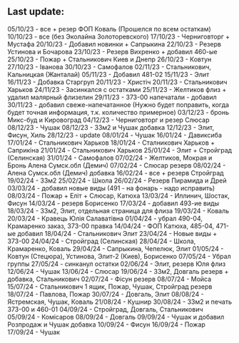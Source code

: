 ## Last update:

05/10/23 - все + резер ФОП Коваль (Прошелся по всем остаткам)
10/10/23 - все (без Эколайна Золоторевского)
17/10/23 - Черниговторг + Мустафа
20/10/23 - Добавил новинки + Сапрыкина
22/10/23 - Резерв Устинова и Бочарова
23/10/23 - Резерв Вихренко + добавил 460-ые
25/10/23 - Пожар + Стальникович Киев и Днепр
26/10/23 - Ковтун
27/10/23 - Іванова
30/10/23 - Самофалов
02/11/23 - Стальникович, Кальницкая (Жанталай)
05/11/23 - Добавил 481-02
15/11/23 - Элит
16/11/23 - Добавка Старгруп
20/11/23 - Христіч
20/11/23 - Стальникович Харьков
24/11/23 - Засинкался с остатками
25/11/23 - Желтиков флиз + удалил малярный флизелин
29/11/23 - 373-00 напечатали - добавил
30/11/23 - добавил свеже-напечатанное (Нужно будет поправить, когда будет точная информация, т.к. количество примерное)
03/12/23 - бронь Микс-буд и Кировоград
04/12/23 - Черниговторг и резер Слюсар
08/12/23 - Чушак
08/12/23 - 33м2 и Чушак добавка
12/12/23 - Элит, Фисун, Хиль
28/12/23 - update
08/01/24 - Чушак
16/01/24 - Давиксиба
17/01/24 - Стальникович Харьков
18/01/24 - Сталникович Харьков + Саприкіна
21/01/24 - Cтальникович Харьков
25/01/24 - Элит + Стройград (Селинская)
31/01/24 - Самофалов
07/02/24 - Желтиков, Мокрая и Бронь Алена Сумск.обл (Демич)
07/02/24 - Слюсар резерв
08/02/24 - Алена Сумск.обл (Демич) добавка
16/02/24 - все + резерв Стройград
19/02/24 - 33м2
25/02/24 - Школа
26/02/24 - Резерв Пирамида и Дрей
03/03/24 - добавил новые виды (491 - на фонарь - надо исправить)
08/03/24 - Пожар + Еліт + Слюсар, Катюха
13/03/24 - Иллинич, Шостак, Фисун
14/03/24 - резерв Борисенко
17/03/24 - добавил 493-ие виды
18/03/24 - 33м2, Элит, отдельная страница для флиза
19/03/24 - Коваль
20/03/24 - Кравець Юлія Салаватівна
01/04/24 - убрал 490-04, Крамаренко заказ, 373-00 правка
14/04/24 - ФОП Катюха, 485-04, 471-ые добавил
18/04/24 - Стальникович Элит
23/04/24 - Новые виды + 373-00
24/04/24 - Стройград (Селинская)
28/04/24 - Школа, Крамаренко, Коваль
29/04/24 - Сапрыкина, Чепелюк, Элит
01/05/24 - Ковтун (Стецюра), Устинова, Элит-2 (Киев), Борисенко
07/05/24 - Убрал группы
27/05/24 - синканул остатки
02/06/24 - Элит, резерв Юля флиз
12/06/24 - Чушак
13/06/24 - Слюсар
19/06/24 - 33м2, Довгаль резерв + добавка, Стальникович
02/07/24 - Фісун резерв
08/07/24 - Мойса 
15/07/24 - Стальникович 1 ящик, Пожар, Чушак, Стройград резерв
18/07/24 - Павлова, Пожар
30/07/24 - Довгаль, Элит
08/08/24 - Ястремская, Чушак, Коваль
21/08/24 - Кушнир
30/08/24 - 33м2 и печать 373-00 и 460-01
04/09/24 - Стройград, Довгаль, Стальникович
05/09/24 - Комісаров 
08/09/24 - Довгаль
09/09/24 - Чушак и добавил Розпродаж и Чушак добавка
10/09/24 - Фисун
16/09/24 - Пожар
17/09/24 - Чушак